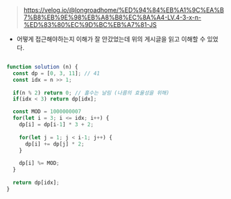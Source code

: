> https://velog.io/@longroadhome/%ED%94%84%EB%A1%9C%EA%B7%B8%EB%9E%98%EB%A8%B8%EC%8A%A4-LV.4-3-x-n-%ED%83%80%EC%9D%BC%EB%A7%81-JS
- 어떻게 접근해야하는지 이해가 잘 안갔었는데 위의 게시글을 읽고 이해할 수 있었다. 
```jsx

function solution (n) {
  const dp = [0, 3, 11]; // 41
  const idx = n >> 1;
  
  if(n % 2) return 0; // 홀수는 날림 (나름의 효율성을 위해)
  if(idx < 3) return dp[idx]; 

  const MOD = 1000000007 
  for(let i = 3; i <= idx; i++) {
    dp[i] = dp[i-1] * 3 + 2;
    
    for(let j = 1; j < i-1; j++) {
      dp[i] += dp[j] * 2;
    }
    
    dp[i] %= MOD;
  }
  
  return dp[idx];
}
```
